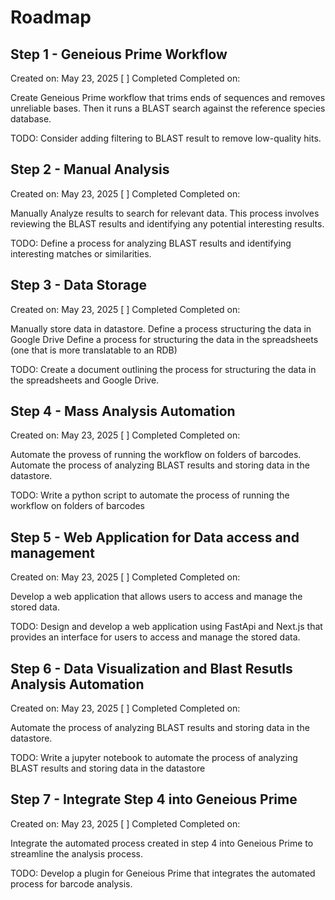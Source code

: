 # Roadmap

## Step 1 - Geneious Prime Workflow
Created on: May 23, 2025
[ ] Completed
Completed on:

Create Geneious Prime workflow that trims ends of sequences and
removes unreliable bases. Then it runs a BLAST search against
the reference species database.

TODO: Consider adding filtering to BLAST result to remove low-quality hits.

## Step 2 - Manual Analysis
Created on: May 23, 2025
[ ] Completed
Completed on:

Manually Analyze results to search for relevant data. This process involves
reviewing the BLAST results and identifying any potential interesting results.

TODO: Define a process for analyzing BLAST results and identifying interesting matches or similarities.

## Step 3 - Data Storage
Created on: May 23, 2025
[ ] Completed
Completed on:

Manually store data in datastore.
Define a process structuring the data in Google Drive
Define a process for structuring the data in the spreadsheets (one that is more translatable to an RDB)

TODO: Create a document outlining the process for structuring the data in the spreadsheets and Google Drive.

## Step 4 - Mass Analysis Automation
Created on: May 23, 2025
[ ] Completed
Completed on:

Automate the provess of running the workflow on folders of barcodes.
Automate the process of analyzing BLAST results and storing data in the datastore.

TODO: Write a python script to automate the process of running the workflow on folders of barcodes

## Step 5 - Web Application for Data access and management
Created on: May 23, 2025
[ ] Completed
Completed on:

Develop a web application that allows users to access and manage the stored data.

TODO: Design and develop a web application using FastApi and Next.js that provides an interface
for users to access and manage the stored data.

## Step 6 - Data Visualization and Blast Resutls Analysis Automation
Created on: May 23, 2025
[ ] Completed
Completed on:

Automate the process of analyzing BLAST results and storing data in the datastore.

TODO: Write a jupyter notebook to automate the process of analyzing BLAST results and storing data in the datastore

## Step 7 - Integrate Step 4 into Geneious Prime
Created on: May 23, 2025
[ ] Completed
Completed on:

Integrate the automated process created in step 4 into Geneious Prime to streamline the analysis process.

TODO: Develop a plugin for Geneious Prime that integrates the automated process for barcode analysis.
